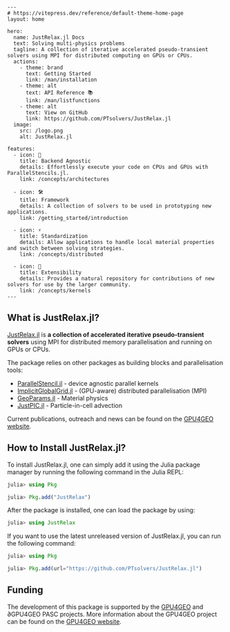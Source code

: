 ```@raw html
---
# https://vitepress.dev/reference/default-theme-home-page
layout: home

hero:
  name: JustRelax.jl Docs
  text: Solving multi-physics problems
  tagline: A collection of iterative accelerated pseudo-transient solvers using MPI for distributed computing on GPUs or CPUs.
  actions:
    - theme: brand
      text: Getting Started
      link: /man/installation
    - theme: alt
      text: API Reference 📚
      link: /man/listfunctions
    - theme: alt
      text: View on GitHub
      link: https://github.com/PTsolvers/JustRelax.jl
  image:
    src: /logo.png
    alt: JustRelax.jl

features:
  - icon: 🚀
    title: Backend Agnostic
    details: Effortlessly execute your code on CPUs and GPUs with ParallelStencils.jl.
    link: /concepts/architectures

  - icon: 🛠️
    title: Framework
    details: A collection of solvers to be used in prototyping new applications.
    link: /getting_started/introduction

  - icon: ⚡
    title: Standardization
    details: Allow applications to handle local material properties and switch between solving strategies.
    link: /concepts/distributed

  - icon: 🧩
    title: Extensibility
    details: Provides a natural repository for contributions of new solvers for use by the larger community.
    link: /concepts/kernels
---
```

## What is JustRelax.jl?

[JustRelax.jl](https://github.com/PTsolvers/JustRelax.jl) is **a collection of accelerated iterative pseudo-transient solvers** using MPI for distributed memory parallelisation  and running on GPUs or CPUs.

The package relies on other packages as building blocks and parallelisation tools:

* [ParallelStencil.jl](https://github.com/omlins/ParallelStencil.jl) - device agnostic parallel kernels
* [ImplicitGlobalGrid.jl](https://github.com/omlins/ImplicitGlobalGrid.jl) - (GPU-aware) distributed parallelisation (MPI)
* [GeoParams.jl](https://github.com/JuliaGeodynamics/GeoParams.jl) - Material physics
* [JustPIC.jl](https://github.com/JuliaGeodynamics/JustPIC.jl) - Particle-in-cell advection

Current publications, outreach and news can be found on the [GPU4GEO website](https://GPU4GEO.org).

## How to Install JustRelax.jl?

To install JustRelax.jl, one can simply add it using the Julia package manager by running the following command in the Julia REPL:

```julia
julia> using Pkg

julia> Pkg.add("JustRelax")
```

After the package is installed, one can load the package by using:

```julia
julia> using JustRelax
```

If you want to use the latest unreleased version of JustRelax.jl, you can run the following command:

```julia
julia> using Pkg

julia> Pkg.add(url="https://github.com/PTsolvers/JustRelax.jl")
```

## Funding

The development of this package is supported by the [GPU4GEO](https://pasc-ch.org/projects/2021-2024/gpu4geo/index.html) and ∂GPU4GEO PASC projects. More information about the GPU4GEO project can be found on the [GPU4GEO website](https://GPU4GEO.org/).
